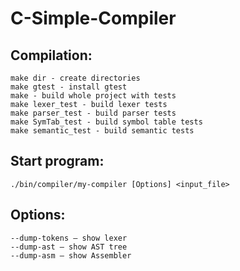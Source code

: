 # C-Simple-Compiler

## Compilation:
    make dir - create directories
    make gtest - install gtest
    make - build whole project with tests
    make lexer_test - build lexer tests
    make parser_test - build parser tests
    make SymTab_test - build symbol table tests
    make semantic_test - build semantic tests
  
## Start program:
    ./bin/compiler/my-compiler [Options] <input_file>
  
## Options:
    --dump-tokens — show lexer
    --dump-ast — show AST tree
    --dump-asm — show Assembler

